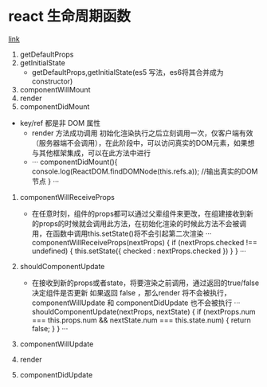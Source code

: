 # react 生命周期函数
[link](http://blog.csdn.net/mjzhang1993/article/details/53706714)

1. getDefaultProps
2. getInitialState
    - getDefaultProps,getInitialState(es5 写法，es6将其合并成为 constructor)
3. componentWillMount
4. render
5. componentDidMount

- key/ref 都是非 DOM 属性
    - render 方法成功调用 初始化渲染执行之后立刻调用一次，仅客户端有效（服务器端不会调用），在此阶段中，可以访问真实的DOM元素，如果想与其他框架集成，可以在此方法中进行
    - ···
        componentDidMount(){
           console.log(ReactDOM.findDOMNode(this.refs.a)); //输出真实的DOM节点
        }
      ···

1. componentWillReceiveProps
    - 在任意时刻，组件的props都可以通过父辈组件来更改，在组建接收到新的props的时候就会调用此方法，在初始化渲染的时候此方法不会被调用，在函数中调用this.setState()将不会引起第二次渲染
    ···
    componentWillReceiveProps(nextProps) {
        if (nextProps.checked !== undefined) {
          this.setState({
            checked : nextProps.checked
          })
        }
    }
    ···

2. shouldComponentUpdate
    - 在接收到新的props或者state，将要渲染之前调用，通过返回的true/false决定组件是否更新 
    如果返回 false ，那么render 将不会被执行，componentWillUpdate 和 componentDidUpdate 也不会被执行
    ···
    shouldComponentUpdate(nextProps, nextState) {
        if (nextProps.num === this.props.num && nextState.num === this.state.num) {
            return false;
        }
    }
    ···

3. componentWillUpdate

4. render

5. componentDidUpdate      